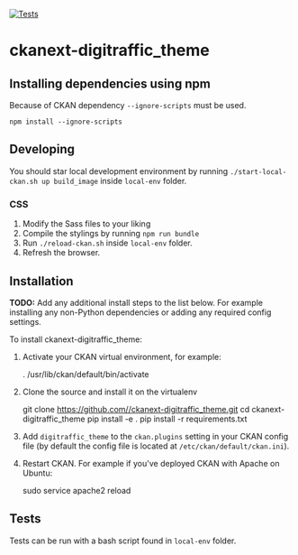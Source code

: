 [![Tests](https://github.com//ckanext-digitraffic_theme/workflows/Tests/badge.svg?branch=main)](https://github.com//ckanext-digitraffic_theme/actions)

# ckanext-digitraffic_theme

## Installing dependencies using npm

Because of CKAN dependency `--ignore-scripts` must be used.

`npm install --ignore-scripts`

## Developing

You should star local development environment by running `./start-local-ckan.sh up build_image` inside `local-env` folder.

### CSS

1. Modify the Sass files to your liking
2. Compile the stylings by running `npm run bundle`
3. Run `./reload-ckan.sh` inside `local-env` folder.
4. Refresh the browser.

## Installation

**TODO:** Add any additional install steps to the list below.
   For example installing any non-Python dependencies or adding any required
   config settings.

To install ckanext-digitraffic_theme:

1. Activate your CKAN virtual environment, for example:

     . /usr/lib/ckan/default/bin/activate

2. Clone the source and install it on the virtualenv

    git clone https://github.com//ckanext-digitraffic_theme.git
    cd ckanext-digitraffic_theme
    pip install -e .
	pip install -r requirements.txt

3. Add `digitraffic_theme` to the `ckan.plugins` setting in your CKAN
   config file (by default the config file is located at
   `/etc/ckan/default/ckan.ini`).

4. Restart CKAN. For example if you've deployed CKAN with Apache on Ubuntu:

     sudo service apache2 reload

## Tests

Tests can be run with a bash script found in `local-env` folder.
